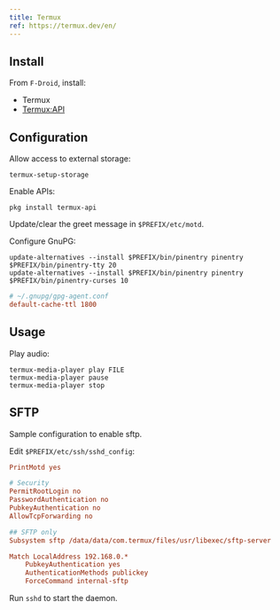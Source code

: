 ```yaml
---
title: Termux
ref: https://termux.dev/en/
---
```


## Install

From `F-Droid`, install:

- Termux
- [Termux:API](https://wiki.termux.com/wiki/Termux:API)

## Configuration

Allow access to external storage:

```shell
termux-setup-storage
```

Enable APIs:

```shell
pkg install termux-api
```

Update/clear the greet message in `$PREFIX/etc/motd`.

Configure GnuPG:

```shell
update-alternatives --install $PREFIX/bin/pinentry pinentry $PREFIX/bin/pinentry-tty 20
update-alternatives --install $PREFIX/bin/pinentry pinentry $PREFIX/bin/pinentry-curses 10
```

```ini
# ~/.gnupg/gpg-agent.conf
default-cache-ttl 1800
```

## Usage

Play audio:

```shell
termux-media-player play FILE
termux-media-player pause
termux-media-player stop
```

## SFTP

Sample configuration to enable sftp.

Edit `$PREFIX/etc/ssh/sshd_config`:

```ini
PrintMotd yes

# Security
PermitRootLogin no
PasswordAuthentication no
PubkeyAuthentication no
AllowTcpForwarding no

## SFTP only
Subsystem sftp /data/data/com.termux/files/usr/libexec/sftp-server

Match LocalAddress 192.168.0.*
    PubkeyAuthentication yes
    AuthenticationMethods publickey
    ForceCommand internal-sftp
```

Run `sshd` to start the daemon.
